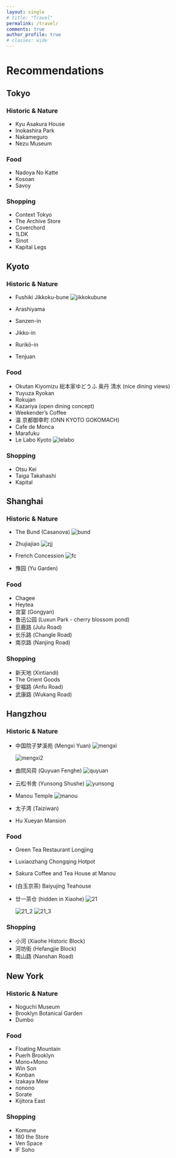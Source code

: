 ```yaml
---
layout: single
# title: "Travel"
permalink: /travel/
comments: true
author_profile: true
# classes: wide
---
```

<!--
# Ranking 

1. Kyoto
2. Shanghai
3. Zhujiajiao
4. Lucerne
5. Tokyo
6. New York
7. Paris
8. Nice
9. Los Angeles
10. San Francisco
11. Manila
12. Barcelona
13. San Diego
-->

# Recommendations

## Tokyo

### Historic & Nature
- Kyu Asakura House
- Inokashira Park
- Nakameguro
- Nezu Museum

### Food
- Nadoya No Katte
- Kosoan
- Savoy

### Shopping
- Context Tokyo
- The Archive Store
- Coverchord
- 1LDK
- Sinot
- Kapital Legs

## Kyoto

### Historic & Nature
- Fushiki Jikkoku-bune
  <img src="../assets/images/jikkokubune.JPG" alt="jikkokubune" style="max-width: 100%; height: auto;">

- Arashiyama
- Sanzen-in
- Jikko-in
- Rurikō-in 
- Tenjuan

### Food
- Okutan Kiyomizu 総本家ゆどうふ 奥丹 清水 (nice dining views)
- Yuyuza Ryokan
- Rokujan
- Kazariya (open dining concept)
- Weekender’s Coffee
- 温 京都御幸町 (ONN KYOTO GOKOMACH)
- Cafe de Monca
- Marafuku
- Le Labo Kyoto
  <img src="../assets/images/IMG_3013.JPG" alt="lelabo" style="max-width: 100%; height: auto;">

### Shopping
- Otsu Kei
- Taiga Takahashi
- Kapital

## Shanghai

### Historic & Nature
- The Bund (Casanova)
  <img src="../assets/images/bund.JPG" alt="bund" style="max-width: 100%; height: auto;">

- Zhujiajiao
  <img src="../assets/images/zjj.JPG" alt="zjj" style="max-width: 100%; height: auto;">

- French Concession
  <img src="../assets/images/IMG_2996.JPG" alt="fc" style="max-width: 100%; height: auto;">

- 豫园 (Yu Garden)

### Food
- Chagee
- Heytea
- 宫宴 (Gongyan)
- 鲁迅公园 (Luxun Park - cherry blossom pond)
- 巨鹿路 (Julu Road)
- 长乐路 (Changle Road)
- 南京路 (Nanjing Road)

### Shopping
- 新天地 (Xintiandi)
- The Orient Goods
- 安福路 (Anfu Road)
- 武康路 (Wukang Road)


## Hangzhou

### Historic & Nature
- 中国院子梦溪苑 (Mengxi Yuan)
  <img src="../assets/images/mengxi.JPG" alt="mengxi" style="max-width: 100%; height: auto;">
  
  <img src="../assets/images/mengxi2.JPG" alt="mengxi2" style="max-width: 100%; height: auto;">

- 曲院风荷 (Quyuan Fenghe)
  <img src="../assets/images/quyuan_fenghe.JPG" alt="quyuan" style="max-width: 100%; height: auto;">

- 云松书舍 (Yunsong Shushe)
  <img src="../assets/images/yunsong.JPG" alt="yunsong" style="max-width: 100%; height: auto;">

- Manou Temple
  <img src="../assets/images/manou.JPG" alt="manou" style="max-width: 100%; height: auto;">
  
- 太子湾 (Taiziwan)
- Hu Xueyan Mansion

### Food
- Green Tea Restaurant Longjing
- Luxiaozhang Chongqing Hotpot
- Sakura Coffee and Tea House at Manou
- (白玉京茶) Baiyujing Teahouse
- 廿一茶仓 (hidden in Xiaohe)
  <img src="../assets/images/21.JPG" alt="21" style="max-width: 100%; height: auto;">
  
  <img src="../assets/images/21_2.JPG" alt="21_2" style="max-width: 100%; height: auto;">
  
  <img src="../assets/images/21_3.JPG" alt="21_3" style="max-width: 100%; height: auto;">

### Shopping
- 小河 (Xiaohe Historic Block)
- 河坊街 (Hefangjie Block)
- 南山路 (Nanshan Road)

## New York

### Historic & Nature
- Noguchi Museum
- Brooklyn Botanical Garden
- Dumbo

### Food
- Floating Mountain
- Puerh Brooklyn
- Mono+Mono
- Win Son
- Konban
- Izakaya Mew
- nonono
- Sorate
- Kijitora East

### Shopping
- Komune
- 180 the Store
- Ven Space
- IF Soho
